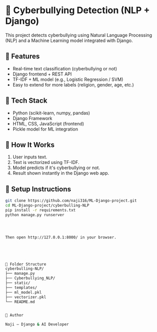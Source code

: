  
# 🧠 Cyberbullying Detection (NLP + Django)

This project detects cyberbullying using Natural Language Processing (NLP) and a Machine Learning model integrated with Django.

## 🚀 Features
- Real-time text classification (cyberbullying or not)
- Django frontend + REST API
- TF-IDF + ML model (e.g., Logistic Regression / SVM)
- Easy to extend for more labels (religion, gender, age, etc.)

## 🧩 Tech Stack
- Python (scikit-learn, numpy, pandas)
- Django Framework
- HTML, CSS, JavaScript (frontend)
- Pickle model for ML integration

## 🧠 How It Works
1. User inputs text.
2. Text is vectorized using TF-IDF.
3. Model predicts if it's cyberbullying or not.
4. Result shown instantly in the Django web app.

## 🧰 Setup Instructions
```bash
git clone https://github.com/naji316/ML-Django-project.git
cd ML-Django-project/cyberbulling-NLP
pip install -r requirements.txt
python manage.py runserver




Then open http://127.0.0.1:8000/ in your browser.





📁 Folder Structure
cyberbulling-NLP/
├── manage.py
├── Cyberbullying_NLP/
├── static/
├── templates/
├── ml_model.pkl
├── vectorizer.pkl
└── README.md


👤 Author

Naji — Django & AI Developer